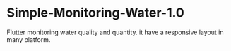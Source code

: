 # Simple-Monitoring-Water-1.0
Flutter monitoring water quality and quantity. it have a responsive layout in many platform.

